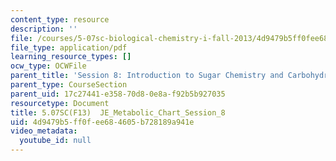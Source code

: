 ```yaml
---
content_type: resource
description: ''
file: /courses/5-07sc-biological-chemistry-i-fall-2013/4d9479b5ff0fee684605b728189a941e_JE_Metabolic_Chart_Session8.pdf
file_type: application/pdf
learning_resource_types: []
ocw_type: OCWFile
parent_title: 'Session 8: Introduction to Sugar Chemistry and Carbohydrate Catabolism'
parent_type: CourseSection
parent_uid: 17c27441-e358-70d8-0e8a-f92b5b927035
resourcetype: Document
title: 5.07SC(F13)  JE_Metabolic_Chart_Session_8
uid: 4d9479b5-ff0f-ee68-4605-b728189a941e
video_metadata:
  youtube_id: null
---
```

